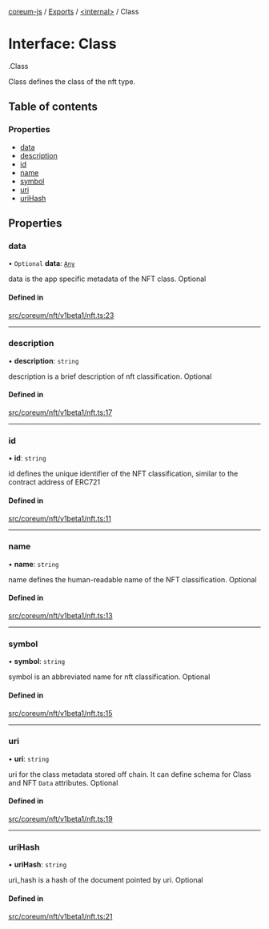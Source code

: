 [coreum-js](../README.md) / [Exports](../modules.md) / [<internal\>](../modules/internal_.md) / Class

# Interface: Class

[<internal>](../modules/internal_.md).Class

Class defines the class of the nft type.

## Table of contents

### Properties

- [data](internal_.Class-1.md#data)
- [description](internal_.Class-1.md#description)
- [id](internal_.Class-1.md#id)
- [name](internal_.Class-1.md#name)
- [symbol](internal_.Class-1.md#symbol)
- [uri](internal_.Class-1.md#uri)
- [uriHash](internal_.Class-1.md#urihash)

## Properties

### data

• `Optional` **data**: [`Any`](../modules/internal_.md#any)

data is the app specific metadata of the NFT class. Optional

#### Defined in

[src/coreum/nft/v1beta1/nft.ts:23](https://github.com/PulsaraIO/coreum-js/blob/63824e3/src/coreum/nft/v1beta1/nft.ts#L23)

___

### description

• **description**: `string`

description is a brief description of nft classification. Optional

#### Defined in

[src/coreum/nft/v1beta1/nft.ts:17](https://github.com/PulsaraIO/coreum-js/blob/63824e3/src/coreum/nft/v1beta1/nft.ts#L17)

___

### id

• **id**: `string`

id defines the unique identifier of the NFT classification, similar to the contract address of ERC721

#### Defined in

[src/coreum/nft/v1beta1/nft.ts:11](https://github.com/PulsaraIO/coreum-js/blob/63824e3/src/coreum/nft/v1beta1/nft.ts#L11)

___

### name

• **name**: `string`

name defines the human-readable name of the NFT classification. Optional

#### Defined in

[src/coreum/nft/v1beta1/nft.ts:13](https://github.com/PulsaraIO/coreum-js/blob/63824e3/src/coreum/nft/v1beta1/nft.ts#L13)

___

### symbol

• **symbol**: `string`

symbol is an abbreviated name for nft classification. Optional

#### Defined in

[src/coreum/nft/v1beta1/nft.ts:15](https://github.com/PulsaraIO/coreum-js/blob/63824e3/src/coreum/nft/v1beta1/nft.ts#L15)

___

### uri

• **uri**: `string`

uri for the class metadata stored off chain. It can define schema for Class and NFT `Data` attributes. Optional

#### Defined in

[src/coreum/nft/v1beta1/nft.ts:19](https://github.com/PulsaraIO/coreum-js/blob/63824e3/src/coreum/nft/v1beta1/nft.ts#L19)

___

### uriHash

• **uriHash**: `string`

uri_hash is a hash of the document pointed by uri. Optional

#### Defined in

[src/coreum/nft/v1beta1/nft.ts:21](https://github.com/PulsaraIO/coreum-js/blob/63824e3/src/coreum/nft/v1beta1/nft.ts#L21)

